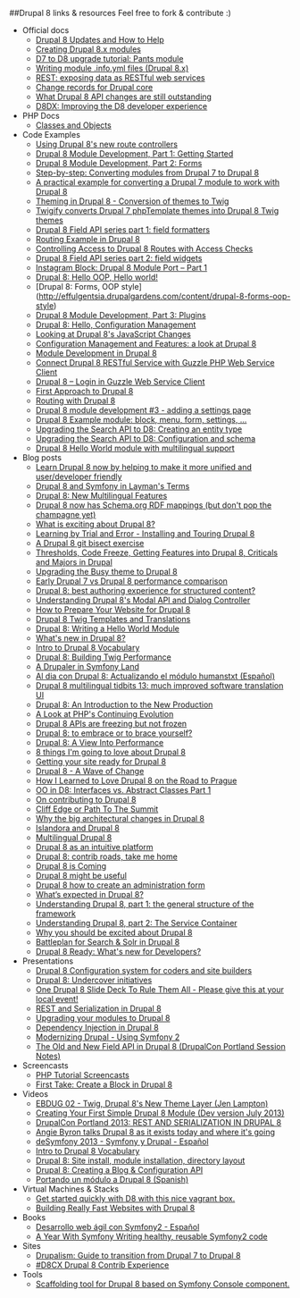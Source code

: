 ##Drupal 8 links & resources 
  Feel free to fork & contribute :)

+ Official docs
    + [Drupal 8 Updates and How to Help](https://drupal.org/community-initiatives/drupal-core)
    + [Creating Drupal 8.x modules](https://drupal.org/node/1915030)
    + [D7 to D8 upgrade tutorial: Pants module](https://drupal.org/node/1911346)
    + [Writing module .info.yml files (Drupal 8.x)](https://drupal.org/node/2000204)
    + [REST: exposing data as RESTful web services](https://drupal.org/documentation/modules/rest)
    + [Change records for Drupal core](https://drupal.org/list-changes)
    + [What Drupal 8 API changes are still outstanding](https://groups.drupal.org/node/313408)
    + [D8DX: Improving the D8 developer experience](https://drupal.org/community-initiatives/drupal-core/d8dx)
+ PHP Docs
    + [Classes and Objects](http://php.net/manual/en/language.oop5.php)
+ Code Examples
    + [Using Drupal 8's new route controllers](http://previousnext.com.au/blog/using-drupal-8s-new-route-controllers)
    + [Drupal 8 Module Development, Part 1: Getting Started](http://getlevelten.com/blog/ian-whitcomb/drupal-8-module-development-part-1-getting-started)
    + [Drupal 8 Module Development, Part 2: Forms](http://getlevelten.com/blog/ian-whitcomb/drupal-8-module-development-part-2-forms)
    + [Step-by-step: Converting modules from Drupal 7 to Drupal 8](http://webchick.net/upgrade-modules-d8)
    + [A practical example for converting a Drupal 7 module to work with Drupal 8](http://www.pixelite.co.nz/article/practical-example-converting-drupal-7-module-work-drupal-8)
    + [Theming in Drupal 8 - Conversion of themes to Twig](http://www.undpaul.de/blog/2013/07/04/theming-drupal-8-conversion-themes-twig)
    + [Twigify converts Drupal 7 phpTemplate themes into Drupal 8 Twig themes](https://github.com/ElephantVentures/public-twigify)    
    + [Drupal 8 Field API series part 1: field formatters](http://realize.be/drupal-8-field-api-series-part-1-field-formatters)
    + [Routing Example in Drupal 8](https://github.com/nathanjo/example_d8)
    + [Controlling Access to Drupal 8 Routes with Access Checks](http://previousnext.com.au/blog/controlling-access-drupal-8-routes-access-checks)
    + [Drupal 8 Field API series part 2: field widgets](http://realize.be/drupal-8-field-api-series-part-2-field-widgets)
    + [Instagram Block: Drupal 8 Module Port – Part 1](http://yanniboi.wordpress.com/2013/08/10/instagram-block-1/)
    + [Drupal 8: Hello OOP, Hello world!](http://effulgentsia.drupalgardens.com/content/drupal-8-hello-oop-hello-world)
    + [Drupal 8: Forms, OOP style] (http://effulgentsia.drupalgardens.com/content/drupal-8-forms-oop-style)
    + [Drupal 8 Module Development, Part 3: Plugins](http://getlevelten.com/blog/ian-whitcomb/drupal-8-module-development-part-3-plugins)
    + [Drupal 8: Hello, Configuration Management](http://drupal8cmi.org/drupal-8-hello-configuration-management)
    + [Looking at Drupal 8's JavaScript Changes](http://atendesigngroup.com/blog/looking-at-drupal-8-javascript-changes)
    + [Configuration Management and Features: a look at Drupal 8](http://nuvole.org/blog/2013/sep/03/configuration-management-and-features-look-drupal-8)
    + [Module Development in Drupal 8](http://www.civicactions.com/blog/2013/aug/31/module_development_in_drupal_8)
    + [Connect Drupal 8 RESTful Service with Guzzle PHP Web Service Client](http://eureka.ykyuen.info/2013/09/03/connect-drupal-8-restful-service-with-guzzle-php-web-service-client-1/)
    + [Drupal 8 – Login in Guzzle Web Service Client](http://eureka.ykyuen.info/2013/09/04/drupal-8-login-in-guzzle-web-service-client/)
    + [First Approach to Drupal 8](http://drewpull.drupalgardens.com/blog/first-approach-drupal-8)
    + [Routing with Drupal 8](http://slid.es/saschagrossenbacher/drupal-8-routing)
    + [Drupal 8 module development #3 - adding a settings page](hhttp://www.enginx.com/content/drupal-8-module-development-3-adding-settings-page)
    + [Drupal 8 Example module: block, menu, form, settings, ...](https://github.com/nyl-auster/D8-foomodule)
    + [Upgrading the Search API to D8: Creating an entity type](http://drunkenmonkey.at/blog/search-api-d8-update-part-1)
    + [Upgrading the Search API to D8: Configuration and schema](http://drunkenmonkey.at/blog/search-api-d8-update-part-2)
    + [Drupal 8 Hello World module with multilingual support](http://drupal.stackexchange.com/questions/87922/add-multilingual-support-to-drupal-8-hello-world-module/87923#87923)
+ Blog posts
    + [Learn Drupal 8 now by helping to make it more unified and user/developer friendly](http://hojtsy.hu/blog/2013-feb-07/learn-drupal-8-now-helping-make-it-more-unified-and-userdeveloper-friendly)
    + [Drupal 8 and Symfony in Layman's Terms](http://www.duoconsulting.com/blog/drupal-8-and-symfony-laymans-terms)
    + [Drupal 8: New Multilingual Features](http://drupalize.me/blog/201307/drupal-8-new-multilingual-features)
    + [Drupal 8 now has Schema.org RDF mappings (but don't pop the champagne yet)](http://lin-clark.com/blog/drupal-8-now-has-schemaorg-rdf-mappings-dont-pop-champagne-yet)
    + [What is exciting about Drupal 8?](http://www.youtube.com/watch?v=PDBGluyY0B8)
    + [Learning by Trial and Error - Installing and Touring Drupal 8](http://drupalize.me/blog/201306/learning-trial-and-error-installing-and-touring-drupal-8)
    + [A Drupal 8 git bisect exercise](http://build2be.com/content/drupal-8-git-bisect-exercise)
    + [Thresholds, Code Freeze, Getting Features into Drupal 8, Criticals and Majors in Drupal](http://comm-press.de/en/blog/thresholds-code-freeze-getting-features-drupal-8-criticals-and-majors-drupal)
    + [Upgrading the Busy theme to Drupal 8](http://www.undpaul.de/blog/2013/06/02/upgrading-busy-theme-drupal-8)
    + [Early Drupal 7 vs Drupal 8 performance comparison](http://www.netstudio.gr/en/blog/early-drupal-7-vs-drupal-8-performance-comparison)
    + [Drupal 8: best authoring experience for structured content?](http://wimleers.com/article/drupal-8-structured-content-authoring-experience)
    + [Understanding Drupal 8's Modal API and Dialog Controller](http://previousnext.com.au/blog/understanding-drupal-8s-modal-api-and-dialog-controller)
    + [How to Prepare Your Website for Drupal 8](http://www.mediacurrent.com/blog/how-prepare-your-website-drupal-8)
    + [Drupal 8 Twig Templates and Translations](http://getlevelten.com/blog/mark-carver/drupal-8-twig-templates-and-translations)
    + [Drupal 8: Writing a Hello World Module](http://drupalize.me/blog/201307/drupal-8-writing-hello-world-module)
    + [What's new in Drupal 8?](http://www.mediacurrent.com/blog/whats-new-drupal-8)
    + [Intro to Drupal 8 Vocabulary](http://www.mediacurrent.com/blog/intro-drupal-8-vocabulary)
    + [Drupal 8: Building Twig Performance](https://www.acquia.com/blog/drupal-8-building-twig-performance)
    + [A Drupaler in Symfony Land](http://krisandju.e-webindustries.com/blog/drupaler-symfony-land)
    + [Al dia con Drupal 8: Actualizando el módulo humanstxt (Español)](http://cambrico.net/drupal/al-dia-con-drupal-8-actualizando-el-modulo-humanstxt)
    + [Drupal 8 multilingual tidbits 13: much improved software translation UI](http://hojtsy.hu/blog/2013-aug-20/drupal-8-multilingual-tidbits-13-much-improved-software-translation-ui)
    + [Drupal 8: An Introduction to the New Production](http://www.titancloudworks.com/captains_log/post/drupal-an-introduction-to-the-new-production)
    + [A Look at PHP's Continuing Evolution](https://www.acquia.com/blog/look-phps-continuing-evolution)
    + [Drupal 8 APIs are freezing but not frozen](http://buytaert.net/drupal-8-apis-are-freezing-but-not-frozen)
    + [Drupal 8: to embrace or to brace yourself?](http://flink.com.au/ramblings/drupal-8-embrace-or-brace-yourself-seven-tips-and-traps-make-d7-developers-smile-and-go-arrgh)
    + [Drupal 8: A View Into Performance](https://www.acquia.com/blog/drupal-8-view-performance)
    + [8 things I'm going to love about Drupal 8](http://wadmiraal.net/lore/2013/08/05/8-things-i-m-going-to-love-about-d8/)
    + [Getting your site ready for Drupal 8](https://www.acquia.com/blog/getting-your-site-ready-drupal-8)
    + [Drupal 8 - A Wave of Change](http://www.blinkreaction.com/blog/drupal-8-a-wave-of-change)
    + [How I Learned to Love Drupal 8 on the Road to Prague](https://www.openshift.com/blogs/how-i-learned-to-love-drupal-8-on-the-road-to-prague)
    + [OO in D8: Interfaces vs. Abstract Classes Part 1](http://comm-press.de/en/blog/oo-d8-interfaces-vs-abstract-classes-part-1)
    + [On contributing to Drupal 8](http://mc-kenna.com/2013/09/on-contributing-to-drupal-8)
    + [Cliff Edge or Path To The Summit](http://www.makakmedia.co.uk/blog/cliff-edge-or-path-summit)
    + [Why the big architectural changes in Drupal 8](http://buytaert.net/why-the-big-architectural-changes-in-drupal-8)
    + [Islandora and Drupal 8](http://islandora.ca/content/islandora-and-drupal-8)
    + [Multilingual Drupal 8](http://hojtsy.hu/multilingual-drupal8)
    + [Drupal 8 as an intuitive platform](http://pingv.com/blog/drupal-8-as-an-intuitive-platform)
    + [Drupal 8: contrib roads, take me home](http://flink.com.au/ramblings/drupal8-contrib-roads-take-me-home)
    + [Drupal 8 is Coming](http://pingv.com/blog/drupal-8-coming)
    + [Drupal 8 might be useful](http://www.codeenigma.com/en/blog/drupal-8-might-be-useful)
    + [Drupal 8 how to create an administration form](http://webwash.net/tutorials/how-create-administration-form-drupal-8)
    + [What’s expected in Drupal 8?](http://www.anubavam.com/blogs/what%E2%80%99s-expected-drupal-8)
    + [Understanding Drupal 8, part 1: the general structure of the framework](http://cipix.nl/understanding-drupal-8-part-1-general-structure-framework)
    + [Understanding Drupal 8, part 2: The Service Container](http://cipix.nl/understanding-drupal-8-part-2-service-container)
    + [Why you should be excited about Drupal 8](https://www.acquia.com/blog/why-you-should-be-excited-about-drupal-8)
    + [Battleplan for Search & Solr in Drupal 8](https://www.acquia.com/blog/battleplan-search-solr-drupal-8)
    + [Drupal 8 Ready: What's new for Developers?](http://previousnext.com.au/blog/drupal-8-ready-whats-new-developers)
+ Presentations
    + [Drupal 8 Configuration system for coders and site builders](http://drupalcampcork.org/sites/drupal_camp_cork/files/slides/Drupal_8_CMI.pdf)
    + [Drupal 8: Undercover initiatives](http://pcambra.github.io/d8undercover/)
    + [One Drupal 8 Slide Deck To Rule Them All - Please give this at your local event!](http://webchick.net/drupal-8-slides)
    + [REST and Serialization in Drupal 8](http://linclark.github.io/d8-rest-slides/)
    + [Upgrading your modules to Drupal 8](https://portland2013.drupal.org/node/1683)
    + [Dependency Injection in Drupal 8](https://portland2013.drupal.org/session/dependency-injection-drupal-8)
    + [Modernizing Drupal - Using Symfony 2](http://www.garfieldtech.com/presentations/sflportland-drupal8-symfony2/)
    + [The Old and New Field API in Drupal 8 (DrupalCon Portland Session Notes)](http://drupaltutor.com/blog/2013-05/old-and-new-field-api-drupal-8-drupalcon-portland-session-notes)
+ Screencasts
    + [PHP Tutorial Screencasts](http://knpuniversity.com/)
    + [First Take: Create a Block in Drupal 8](http://youtu.be/NiO9Z8s3yRA)
+ Videos
    + [EBDUG 02 - Twig, Drupal 8's New Theme Layer (Jen Lampton)](http://www.youtube.com/watch?v=adrW67KrdUY)
    + [Creating Your First Simple Drupal 8 Module (Dev version July 2013)](http://www.youtube.com/watch?v=Q-aubgnL72s)
    + [DrupalCon Portland 2013: REST AND SERIALIZATION IN DRUPAL 8](http://www.youtube.com/watch?v=6FNfy7pU6mE)
    + [Angie Byron talks Drupal 8 as it exists today and where it's going](http://www.youtube.com/watch?v=pOrCf_PVYcc)
    + [deSymfony 2013 - Symfony y Drupal - Español](http://www.youtube.com/watch?v=luiSlDeQh3s)
    + [Intro to Drupal 8 Vocabulary](http://www.youtube.com/watch?v=15vkeh91ql4)
    + [Drupal 8: Site install, module installation, directory layout](http://www.youtube.com/watch?v=k9G2IWGgWjY)
    + [Drupal 8: Creating a Blog & Configuration API](http://www.youtube.com/watch?v=rhzw59RFzDA)
    + [Portando un módulo a Drupal 8 (Spanish)](https://vimeo.com/74011659)
+ Virtual Machines & Stacks
    + [Get started quickly with D8 with this nice vagrant box.](https://github.com/fabsor/vagrantd8)
    + [Building Really Fast Websites with Drupal 8](https://www.youtube.com/watch?v=lKuyGFOhWxU)
+ Books
    + [Desarrollo web ágil con Symfony2 - Español](http://symfony.es/libro/)
    + [A Year With Symfony Writing healthy, reusable Symfony2 code](https://leanpub.com/a-year-with-symfony)
+ Sites
    + [Drupalism: Guide to transition from Drupal 7 to Drupal 8](http://www.drupalism.com/)
    + [#D8CX Drupal 8 Contrib Experience](http://d8cx.org/)
+ Tools
    + [Scaffolding tool for Drupal 8 based on Symfony Console component.](https://github.com/hechoendrupal/DrupalAppConsole)
